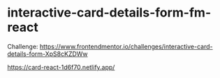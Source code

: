 # interactive-card-details-form-fm-react
Challenge: https://www.frontendmentor.io/challenges/interactive-card-details-form-XpS8cKZDWw

https://card-react-1d6f70.netlify.app/

